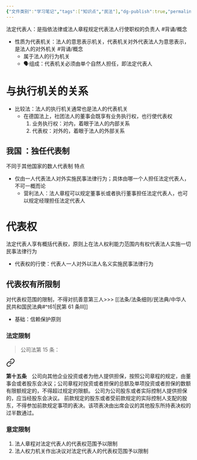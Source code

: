```yaml
---
{"文件类别":"学习笔记","tags":["知识点","民法"],"dg-publish":true,"permalink":"/学习笔记studyup/民法总论/法定代表人/","dgPassFrontmatter":true,"created":"2024-10-27T16:55:16.634+08:00","updated":"2024-10-27T17:00:32.204+08:00"}
---
```


法定代表人：是指依法律或法人章程规定代表法人行使职权的负责人 #背诵/概念 
- 性质为代表机关：法人的意思表示机关，代表机关对外代表法人为意思表示，是法人的对外机关 #背诵/概念 
	- 属于法人的行为机关
	- 🗣️组成：代表机关必须由单个自然人担任，即法定代表人
# 与执行机关的关系
- 比较法：法人的执行机关通常也是法人的代表机关
	- 在德国法上，社团法人的董事会既享有业务执行权，也行使代表权
		1. 业务执行权：对内，着眼于法人的内部关系 
		2. 代表权：对外的，着眼于法人的外部关系

## 我国 ：独任代表制
不同于其他国家的数人代表制
特点
- 仅由一人代表法人对外实施民事法律行为；具体由哪一个人担任法定代表人，不可一概而论
	- 营利法人：法人章程可以规定董事长或者执行董事担任法定代表人，也可以规定经理担任法定代表人
# 代表权
法定代表人享有概括代表权，原则上在法人权利能力范围内有权代表法人实施一切民事法律行为
- 代表权的行使：代表人一人对外以法人名义实施民事法律行为
## 代表权有所限制
对代表权范围的限制，不得对抗善意第三人>>> [[法条/法条细则/民法典/中华人民共和国民法典#^t61\|民第 61 条Ⅲ]] 
- 基础：信赖保护原则
### 法定限制
>公司法第 15 条：
<div class="transclusion internal-embed is-loaded"><a class="markdown-embed-link" href="////#t15" aria-label="Open link"><svg xmlns="http://www.w3.org/2000/svg" width="24" height="24" viewBox="0 0 24 24" fill="none" stroke="currentColor" stroke-width="2" stroke-linecap="round" stroke-linejoin="round" class="svg-icon lucide-link"><path d="M10 13a5 5 0 0 0 7.54.54l3-3a5 5 0 0 0-7.07-7.07l-1.72 1.71"></path><path d="M14 11a5 5 0 0 0-7.54-.54l-3 3a5 5 0 0 0 7.07 7.07l1.71-1.71"></path></svg></a><div class="markdown-embed">



**第十五条**　公司向其他企业投资或者为他人提供担保，按照公司章程的规定，由董事会或者股东会决议；公司章程对投资或者担保的总额及单项投资或者担保的数额有限额规定的，不得超过规定的限额。
公司为公司股东或者实际控制人提供担保的，应当经股东会决议。
前款规定的股东或者受前款规定的实际控制人支配的股东，不得参加前款规定事项的表决。该项表决由出席会议的其他股东所持表决权的过半数通过。 

</div></div>

### 意定限制
1. 法人章程对法定代表人的代表权范围予以限制 
2. 法人权力机关作出决议对法定代表人的代表权范围予以限制
